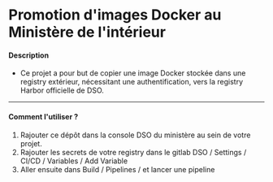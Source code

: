 # Promotion d'images Docker au Ministère de l'intérieur

#### Description
- Ce projet a pour but de copier une image Docker stockée dans une registry extérieur, nécessitant une authentification, vers la registry Harbor officielle de DSO.

---

#### Comment l'utiliser ?
1. Rajouter ce dépôt dans la console DSO du ministère au sein de votre projet.
2. Rajouter les secrets de votre registry dans le gitlab DSO / Settings / CI/CD / Variables / Add Variable
2. Aller ensuite dans Build / Pipelines / et lancer une pipeline 